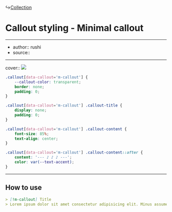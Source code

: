 ↪[Collection](Collection.md)

# Callout styling - Minimal callout

---

- author:: rushi
- source::

---

cover:: ![](https://i.imgur.com/nmyuR4y.png)

```css
.callout[data-callout='m-callout'] {
    --callout-color: transparent;
    border: none;
    padding: 0;
}

.callout[data-callout='m-callout'] .callout-title {
    display: none;
    padding: 0;
}

.callout[data-callout='m-callout'] .callout-content {
    font-size: 85%;
    text-align: center;
}

.callout[data-callout='m-callout'] .callout-content::after {
    content: '--- ♪ ♪ ♪ ---';
    color: var(--text-accent);
}
```

---

## How to use

```md
> [!m-callout] Title
> Lorem ipsum dolor sit amet consectetur adipisicing elit. Minus assumenda iusto sint officia quas distinctio doloribus harum optio commodi eum!
```
